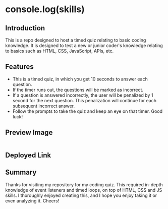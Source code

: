 # console.log(skills)

## Introduction

This is a repo designed to host a timed quiz relating to basic coding knowledge. It is designed to test a new or junior coder's knowledge relating to basics such as HTML, CSS, JavaScript, APIs, etc.

## Features

- This is a timed quiz, in which you get 10 seconds to answer each question.
- If the timer runs out, the questions will be marked as incorrect.
- If a question is answered incorrectly, the user will be penalized by 1 second for the next question. This penalization will continue for each subsequent incorrect answer.
- Follow the prompts to take the quiz and keep an eye on that timer. Good luck!

## Preview Image

<img src=''>

## Deployed Link

## Summary

Thanks for visiting my repository for my coding quiz. This required in-depth knowledge of event listeners and timed loops, on top of HTML, CSS and JS skills. I thoroughly enjoyed creating this, and I hope you enjoy taking it or even analyzing it. Cheers!
